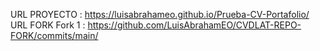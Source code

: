 URL PROYECTO : https://luisabrahameo.github.io/Prueba-CV-Portafolio/
URL FORK
Fork 1 : https://github.com/LuisAbrahamEO/CVDLAT-REPO-FORK/commits/main/
